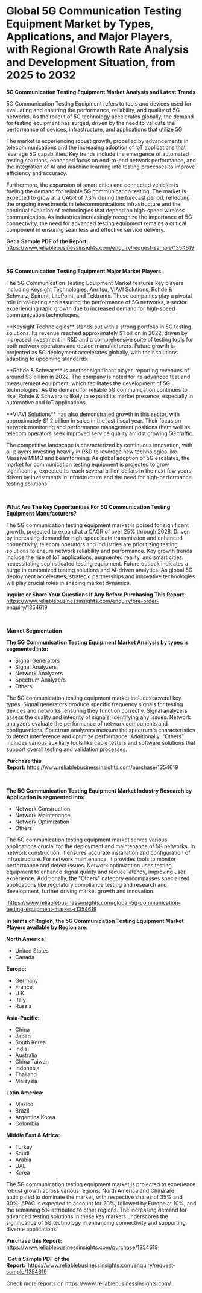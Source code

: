 <p><h1>Global 5G Communication Testing Equipment Market by Types, Applications, and Major Players, with Regional Growth Rate Analysis and Development Situation, from 2025 to 2032</h1></p><p><strong>5G Communication Testing Equipment Market Analysis and Latest Trends</strong></p>
<p><p>5G Communication Testing Equipment refers to tools and devices used for evaluating and ensuring the performance, reliability, and quality of 5G networks. As the rollout of 5G technology accelerates globally, the demand for testing equipment has surged, driven by the need to validate the performance of devices, infrastructure, and applications that utilize 5G. </p><p>The market is experiencing robust growth, propelled by advancements in telecommunications and the increasing adoption of IoT applications that leverage 5G capabilities. Key trends include the emergence of automated testing solutions, enhanced focus on end-to-end network performance, and the integration of AI and machine learning into testing processes to improve efficiency and accuracy.</p><p>Furthermore, the expansion of smart cities and connected vehicles is fueling the demand for reliable 5G communication testing. The market is expected to grow at a CAGR of 7.3% during the forecast period, reflecting the ongoing investments in telecommunications infrastructure and the continual evolution of technologies that depend on high-speed wireless communication. As industries increasingly recognize the importance of 5G connectivity, the need for advanced testing equipment remains a critical component in ensuring seamless and effective service delivery.</p></p>
<p><strong>Get a Sample PDF of the Report:&nbsp;</strong> <a href="https://www.reliablebusinessinsights.com/enquiry/request-sample/1354619?utm_campaign=2319&utm_medium=2&utm_source=Github&utm_content=ia&utm_term=28022025&utm_id=5g-communication-testing-equipment">https://www.reliablebusinessinsights.com/enquiry/request-sample/1354619</a></p>
<p>&nbsp;</p>
<p><strong>5G Communication Testing Equipment Major Market Players</strong></p>
<p><p>The 5G Communication Testing Equipment Market features key players including Keysight Technologies, Anritsu, VIAVI Solutions, Rohde & Schwarz, Spirent, LitePoint, and Tektronix. These companies play a pivotal role in validating and assuring the performance of 5G networks, a sector experiencing rapid growth due to increased demand for high-speed communication technologies.</p><p>**Keysight Technologies** stands out with a strong portfolio in 5G testing solutions. Its revenue reached approximately $1 billion in 2022, driven by increased investment in R&D and a comprehensive suite of testing tools for both network operators and device manufacturers. Future growth is projected as 5G deployment accelerates globally, with their solutions adapting to upcoming standards.</p><p>**Rohde & Schwarz** is another significant player, reporting revenues of around $3 billion in 2022. The company is noted for its advanced test and measurement equipment, which facilitates the development of 5G technologies. As the demand for reliable 5G communication continues to rise, Rohde & Schwarz is likely to expand its market presence, especially in automotive and IoT applications.</p><p>**VIAVI Solutions** has also demonstrated growth in this sector, with approximately $1.2 billion in sales in the last fiscal year. Their focus on network monitoring and performance management positions them well as telecom operators seek improved service quality amidst growing 5G traffic.</p><p>The competitive landscape is characterized by continuous innovation, with all players investing heavily in R&D to leverage new technologies like Massive MIMO and beamforming. As global adoption of 5G escalates, the market for communication testing equipment is projected to grow significantly, expected to reach several billion dollars in the next few years, driven by investments in infrastructure and the need for high-performance testing solutions.</p></p>
<p>&nbsp;</p>
<p><strong>What Are The Key Opportunities For 5G Communication Testing Equipment Manufacturers?</strong></p>
<p><p>The 5G communication testing equipment market is poised for significant growth, projected to expand at a CAGR of over 25% through 2028. Driven by increasing demand for high-speed data transmission and enhanced connectivity, telecom operators and industries are prioritizing testing solutions to ensure network reliability and performance. Key growth trends include the rise of IoT applications, augmented reality, and smart cities, necessitating sophisticated testing equipment. Future outlook indicates a surge in customized testing solutions and AI-driven analytics. As global 5G deployment accelerates, strategic partnerships and innovative technologies will play crucial roles in shaping market dynamics.</p></p>
<p><strong>Inquire or Share Your Questions If Any Before Purchasing This Report:</strong> <a href="https://www.reliablebusinessinsights.com/enquiry/pre-order-enquiry/1354619?utm_campaign=2319&utm_medium=2&utm_source=Github&utm_content=ia&utm_term=28022025&utm_id=5g-communication-testing-equipment">https://www.reliablebusinessinsights.com/enquiry/pre-order-enquiry/1354619</a></p>
<p>&nbsp;</p>
<p><strong>Market Segmentation</strong></p>
<p><strong>The 5G Communication Testing Equipment Market Analysis by types is segmented into:</strong></p>
<p><ul><li>Signal Generators</li><li>Signal Analyzers</li><li>Network Analyzers</li><li>Spectrum Analyzers</li><li>Others</li></ul></p>
<p><p>The 5G communication testing equipment market includes several key types. Signal generators produce specific frequency signals for testing devices and networks, ensuring they function correctly. Signal analyzers assess the quality and integrity of signals, identifying any issues. Network analyzers evaluate the performance of network components and configurations. Spectrum analyzers measure the spectrum's characteristics to detect interference and optimize performance. Additionally, "Others" includes various auxiliary tools like cable testers and software solutions that support overall testing and validation processes.</p></p>
<p><strong>Purchase this Report:&nbsp;</strong><a href="https://www.reliablebusinessinsights.com/purchase/1354619?utm_campaign=2319&utm_medium=2&utm_source=Github&utm_content=ia&utm_term=28022025&utm_id=5g-communication-testing-equipment">https://www.reliablebusinessinsights.com/purchase/1354619</a></p>
<p>&nbsp;</p>
<p><strong>The 5G Communication Testing Equipment Market Industry Research by Application is segmented into:</strong></p>
<p><ul><li>Network Construction</li><li>Network Maintenance</li><li>Network Optimization</li><li>Others</li></ul></p>
<p><p>The 5G communication testing equipment market serves various applications crucial for the deployment and maintenance of 5G networks. In network construction, it ensures accurate installation and configuration of infrastructure. For network maintenance, it provides tools to monitor performance and detect issues. Network optimization uses testing equipment to enhance signal quality and reduce latency, improving user experience. Additionally, the "Others" category encompasses specialized applications like regulatory compliance testing and research and development, further driving market growth and innovation.</p></p>
<p><a href="https://www.reliablebusinessinsights.com/global-5g-communication-testing-equipment-market-r1354619?utm_campaign=2319&utm_medium=2&utm_source=Github&utm_content=ia&utm_term=28022025&utm_id=5g-communication-testing-equipment">&nbsp;https://www.reliablebusinessinsights.com/global-5g-communication-testing-equipment-market-r1354619</a></p>
<p><strong>In terms of Region, the 5G Communication Testing Equipment Market Players available by Region are:</strong></p>
<p>
    <p> <strong> North America: </strong>
        <ul>
            <li>United States</li>
            <li>Canada</li>
        </ul>
        </p> 
    <p> <strong> Europe: </strong>
        <ul>
            <li>Germany</li>
            <li>France</li>
            <li>U.K.</li>
            <li>Italy</li>
            <li>Russia</li>
        </ul>
        </p> 
    <p> <strong> Asia-Pacific: </strong>
        <ul>
            <li>China</li>
            <li>Japan</li>
            <li>South Korea</li>
            <li>India</li>
            <li>Australia</li>
            <li>China Taiwan</li>
            <li>Indonesia</li>
            <li>Thailand</li>
            <li>Malaysia</li>
        </ul>
        </p> 
    <p> <strong> Latin America: </strong>
        <ul>
            <li>Mexico</li>
            <li>Brazil</li>
            <li>Argentina Korea</li>
            <li>Colombia</li>
        </ul>
        </p> 
    <p> <strong> Middle East & Africa: </strong>
        <ul>
            <li>Turkey</li>
            <li>Saudi</li>
            <li>Arabia</li>
            <li>UAE</li>
            <li>Korea</li>
        </ul>
    </p>
    </p>
<p><p>The 5G communication testing equipment market is projected to experience robust growth across various regions. North America and China are anticipated to dominate the market, with respective shares of 35% and 30%. APAC is expected to account for 20%, followed by Europe at 10%, and the remaining 5% attributed to other regions. The increasing demand for advanced testing solutions in these key markets underscores the significance of 5G technology in enhancing connectivity and supporting diverse applications.</p></p>
<p><strong>Purchase this Report: </strong><a href="https://www.reliablebusinessinsights.com/purchase/1354619?utm_campaign=2319&utm_medium=2&utm_source=Github&utm_content=ia&utm_term=28022025&utm_id=5g-communication-testing-equipment">https://www.reliablebusinessinsights.com/purchase/1354619</a></p>
<p>&nbsp;<strong>Get a Sample PDF of the Report:&nbsp;&nbsp;</strong><a href="https://www.reliablebusinessinsights.com/enquiry/request-sample/1354619?utm_campaign=2319&utm_medium=2&utm_source=Github&utm_content=ia&utm_term=28022025&utm_id=5g-communication-testing-equipment">https://www.reliablebusinessinsights.com/enquiry/request-sample/1354619</a></p>
<p><strong></strong></p>
<p>Check more reports on <a href="https://www.reliablebusinessinsights.com/?utm_campaign=2319&utm_medium=2&utm_source=Github&utm_content=ia&utm_term=28022025&utm_id=5g-communication-testing-equipment">https://www.reliablebusinessinsights.com/</a></p>